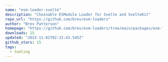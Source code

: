 ```yaml
---
name: "esm-loader-svelte"
description: "Chainable ESModule Loader for Svelte and SvelteKit"
repo_url: "https://github.com/brev/esm-loaders"
author: "Brev Patterson"
homepage: "https://github.com/brev/esm-loaders/tree/main/packages/esm-loader-svelte#readme"
downloads: 15
updated: "2023-11-01T02:32:43.545Z"
github_stars: 15
tags: 
  - tooling
---
```

